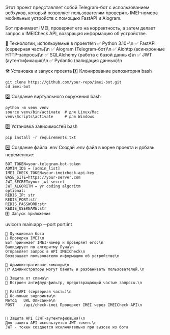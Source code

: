 Этот проект представляет собой Telegram-бот с использованием вебхуков, который позволяет пользователям проверять IMEI-номера мобильных устройств с помощью FastAPI и Aiogram.

Бот принимает IMEI, проверяет его на корректность, а затем делает запрос к IMEICheck API, возвращая информацию об устройстве.

🔹 Технологии, используемые в проекте\n
✅ Python 3.10+\n
✅ FastAPI (серверная часть)\n
✅ Aiogram (Telegram-бот)\n
✅ Aiohttp (асинхронные HTTP-запросы)\n
✅ SQLAlchemy (работа с базой данных)\n
✅ JWT (аутентификация)\n
✅ Pydantic (валидация данных)\n

🛠 Установка и запуск проекта
1️⃣ Клонирование репозитория
bash
```
git clone https://github.com/your-repo/imei-bot.git
cd imei-bot
```
2️⃣ Создание виртуального окружения
bash
```
python -m venv venv
source venv/bin/activate  # для Linux/Mac
venv\Scripts\activate     # для Windows
```
3️⃣ Установка зависимостей
bash
```
pip install -r requirements.txt
```
4️⃣ Создание файла .env
Создай .env файл в корне проекта и добавь переменные:

```
BOT_TOKEN=your-telegram-bot-token
ADMIN_IDS = [admin_list]
IMEI_CHECK_TOKEN=your-imeicheck-api-key
BASE_SITE=https://your-server.com
JWT_SECRET=your-jwt-secret
JWT_ALGORITM = yr coding algoritm
optional:
REDIS_IP: str
REDIS_PORT:str
REDIS_PASSWORD:str
REDIS_USERNAME:str
5️⃣ Запуск приложения

```
uvicorn main:app --port port:int
```
🔹 Функционал бота
📌 Проверка IMEI\n
Бот принимает IMEI-номер и проверяет его:\n
Валидирует по алгоритму Луна\n
Отправляет запрос в API IMEICheck\n
Возвращает пользователю информацию об устройстве\n

📌 Административные команды\n
👮‍♂️ Администраторы могут банить и разбанивать пользователей.\n

📌 Защита от спама\n
🛑 Встроен антифлуд-фильтр, предотвращающий частые запросы.\n

🔹 FastAPI (серверная часть)\n
🔹 Основные эндпоинты\n
Метод	URL	Описание\n
POST	/api/check-imei	Проверяет IMEI через IMEICheck API\n


🔹 Защита API (JWT-аутентификация)\n
Для защиты API используется JWT-токен.\n
JWT - токен создается исключительно при вызове из бота
